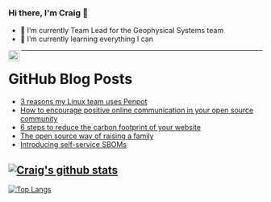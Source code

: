 ### Hi there, I'm Craig 👋

<!--
**CraigTeelFugro/CraigTeelFugro** is a ✨ _special_ ✨ repository because its `README.md` (this file) appears on your GitHub profile.

Here are some ideas to get you started:
-->

- 🔭 I’m currently Team Lead for the Geophysical Systems team
- 🌱 I’m currently learning everything I can

[<img align="left" alt="Craig Teel | LinkedIn" width="22px" src="https://cdn.jsdelivr.net/npm/simple-icons@v3/icons/linkedin.svg" />][linkedin]

---

# GitHub Blog Posts

<!-- BLOG-POST-LIST:START -->
- [3 reasons my Linux team uses Penpot](https://opensource.com/article/23/3/linux-penpot)
- [How to encourage positive online communication in your open source community](https://opensource.com/article/23/3/positive-communication-open-source)
- [6 steps to reduce the carbon footprint of your website](https://opensource.com/article/23/3/reduce-carbon-footprint-website)
- [The open source way of raising a family](https://opensource.com/article/23/3/open-source-family)
- [Introducing self-service SBOMs](https://github.blog/2023-03-28-introducing-self-service-sboms/)
<!-- BLOG-POST-LIST:END -->

## [![Craig's github stats](https://github-readme-stats.vercel.app/api?username=craigteelfugro&show_icons=true&theme=radical)](https://github.com/anuraghazra/github-readme-stats)


[linkedin]: https://linkedin.com/in/craig-teel-b8786771
[![Top Langs](https://github-readme-stats.vercel.app/api/top-langs/?username=craigteelfugro&layout=compact)](https://github.com/anuraghazra/github-readme-stats)
